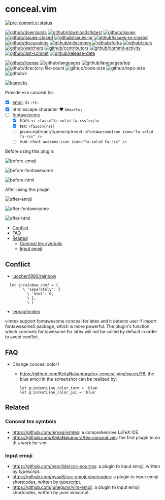# conceal.vim

[![pre-commit.ci status](https://results.pre-commit.ci/badge/github/Freed-Wu/conceal.vim/main.svg)](https://results.pre-commit.ci/latest/github/Freed-Wu/conceal.vim/main)

[![github/downloads](https://shields.io/github/downloads/Freed-Wu/conceal.vim/total)](https://github.com/Freed-Wu/conceal.vim/releases)
[![github/downloads/latest](https://shields.io/github/downloads/Freed-Wu/conceal.vim/latest/total)](https://github.com/Freed-Wu/conceal.vim/releases/latest)
[![github/issues](https://shields.io/github/issues/Freed-Wu/conceal.vim)](https://github.com/Freed-Wu/conceal.vim/issues)
[![github/issues-closed](https://shields.io/github/issues-closed/Freed-Wu/conceal.vim)](https://github.com/Freed-Wu/conceal.vim/issues?q=is%3Aissue+is%3Aclosed)
[![github/issues-pr](https://shields.io/github/issues-pr/Freed-Wu/conceal.vim)](https://github.com/Freed-Wu/conceal.vim/pulls)
[![github/issues-pr-closed](https://shields.io/github/issues-pr-closed/Freed-Wu/conceal.vim)](https://github.com/Freed-Wu/conceal.vim/pulls?q=is%3Apr+is%3Aclosed)
[![github/discussions](https://shields.io/github/discussions/Freed-Wu/conceal.vim)](https://github.com/Freed-Wu/conceal.vim/discussions)
[![github/milestones](https://shields.io/github/milestones/all/Freed-Wu/conceal.vim)](https://github.com/Freed-Wu/conceal.vim/milestones)
[![github/forks](https://shields.io/github/forks/Freed-Wu/conceal.vim)](https://github.com/Freed-Wu/conceal.vim/network/members)
[![github/stars](https://shields.io/github/stars/Freed-Wu/conceal.vim)](https://github.com/Freed-Wu/conceal.vim/stargazers)
[![github/watchers](https://shields.io/github/watchers/Freed-Wu/conceal.vim)](https://github.com/Freed-Wu/conceal.vim/watchers)
[![github/contributors](https://shields.io/github/contributors/Freed-Wu/conceal.vim)](https://github.com/Freed-Wu/conceal.vim/graphs/contributors)
[![github/commit-activity](https://shields.io/github/commit-activity/w/Freed-Wu/conceal.vim)](https://github.com/Freed-Wu/conceal.vim/graphs/commit-activity)
[![github/last-commit](https://shields.io/github/last-commit/Freed-Wu/conceal.vim)](https://github.com/Freed-Wu/conceal.vim/commits)
[![github/release-date](https://shields.io/github/release-date/Freed-Wu/conceal.vim)](https://github.com/Freed-Wu/conceal.vim/releases/latest)

[![github/license](https://shields.io/github/license/Freed-Wu/conceal.vim)](https://github.com/Freed-Wu/conceal.vim/blob/master/LICENSE)
![github/languages](https://shields.io/github/languages/count/Freed-Wu/conceal.vim)
![github/languages/top](https://shields.io/github/languages/top/Freed-Wu/conceal.vim)
![github/directory-file-count](https://shields.io/github/directory-file-count/Freed-Wu/conceal.vim)
![github/code-size](https://shields.io/github/languages/code-size/Freed-Wu/conceal.vim)
![github/repo-size](https://shields.io/github/repo-size/Freed-Wu/conceal.vim)
![github/v](https://shields.io/github/v/release/Freed-Wu/conceal.vim)

[![luarocks](https://img.shields.io/luarocks/v/Freed-Wu/conceal.vim)](https://luarocks.org/modules/Freed-Wu/conceal.vim)

Provide vim conceal for:

<!-- markdownlint-disable MD033 -->

- [x] [emoji](https://github.com/ikatyang/emoji-cheat-sheet) :+1: `:+1:`
- [x] html escape character ♥ `&hearts;`
- [ ] [fontawesome](https://fontawesome.com) <i class="fa-solid fa-rss"></i>
  - [x] html: `<i class="fa-solid fa-rss"></i>`
  - [x] tex: `\faIcon{rss}`
  - [ ] javascriptreact/typescriptreact:
    `<FontAwesomeIcon icon="fa-solid fa-rss" />`
  - [ ] vue: `<font-awesome-icon icon="fa-solid fa-rss" />`

<!-- markdownlint-enable MD033 -->

Before using this plugin:

![before-emoji](https://user-images.githubusercontent.com/32936898/179904456-9e437f3f-4ad0-429f-85f3-417f26a0b34b.png)

![before-fontawesome](https://user-images.githubusercontent.com/32936898/193462060-ca288f68-cfe7-472c-b3c5-e782fa508500.png)

![before-html](https://user-images.githubusercontent.com/32936898/193464800-a0f30429-f52a-4a34-8c7d-9dee58c872ea.png)

After using this plugin:

![after-emoji](https://user-images.githubusercontent.com/32936898/179904460-cc2a9f7e-f1e0-4257-a703-0d3d50174997.png)

![after-fontawesome](https://user-images.githubusercontent.com/32936898/193462062-c0e6f837-e2cd-4769-87c6-a511282719c9.png)

![after-html](https://user-images.githubusercontent.com/32936898/193464801-0298bd37-7367-4dbe-bacc-87c33b412925.png)

<!-- mdformat-toc start --slug=github --no-anchors --maxlevel=6 --minlevel=2 -->

- [Conflict](#conflict)
- [FAQ](#faq)
- [Related](#related)
  - [Conceal tex symbols](#conceal-tex-symbols)
  - [Input emoji](#input-emoji)

<!-- mdformat-toc end -->

## Conflict

- [luochen1990/rainbow](https://github.com/luochen1990/rainbow)

```vim
  let g:rainbow_conf = {
        \ 'separately': {
          \ 'html': 0,
          \ },
          \ }
```

- [lervag/vimtex](https://github.com/lervag/vimtex)

vimtex support fontawesome conceal for latex and it detects user if import
fontawesome5 package, which is more powerful. The plugin's function which
conceals fontawesome for latex will not be called by default in order to avoid
conflict.

## FAQ

- Change conceal color?

  - <https://github.com/KeitaNakamura/tex-conceal.vim/issues/36>, the blue emoji
    in the screenshot can be realized by:

    ```vim
    let g:indentLine_color_term = 'blue'
    let g:indentLine_color_gui = 'blue'
    ```

## Related

### Conceal tex symbols

- <https://github.com/lervag/vimtex>: a comprehensive LaTeX IDE.
- <https://github.com/KeitaNakamura/tex-conceal.vim>: the first plugin to do
  this work for vim.

### Input emoji

- <https://github.com/neoclide/coc-sources>: a plugin to input emoji, written
  by typescript.
- <https://github.com/nyaa8/coc-emoji-shortcodes>: a plugin to input emoji
  shortcodes, written by typescript.
- <https://github.com/junegunn/vim-emoji>: a plugin to input emoji shortcodes,
  written by pure vimscript.
